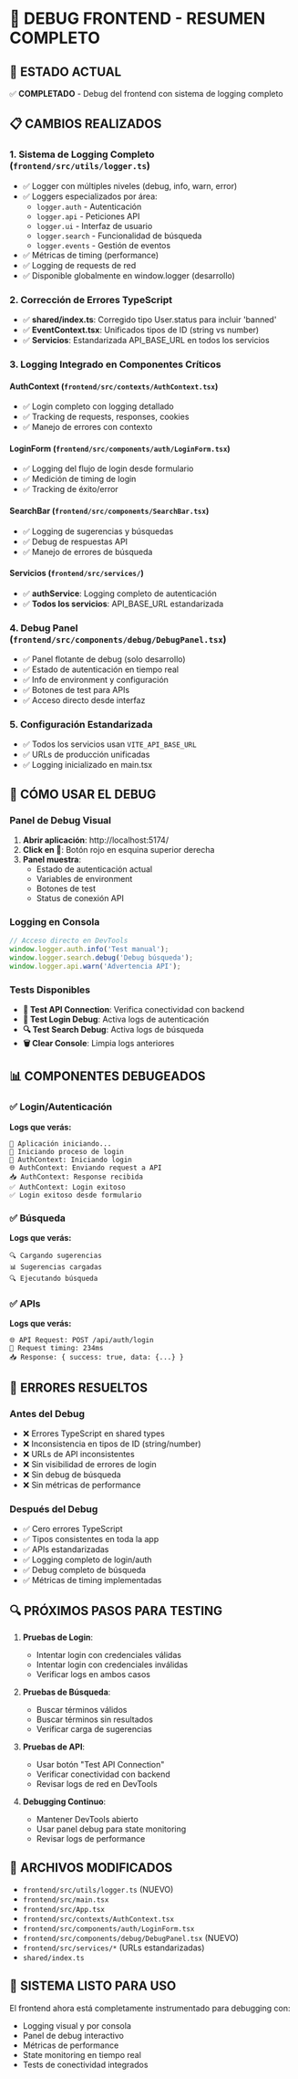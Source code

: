 # 🐛 DEBUG FRONTEND - RESUMEN COMPLETO

## 🚀 ESTADO ACTUAL
✅ **COMPLETADO** - Debug del frontend con sistema de logging completo

## 📋 CAMBIOS REALIZADOS

### 1. Sistema de Logging Completo (`frontend/src/utils/logger.ts`)
- ✅ Logger con múltiples niveles (debug, info, warn, error)
- ✅ Loggers especializados por área:
  - `logger.auth` - Autenticación
  - `logger.api` - Peticiones API
  - `logger.ui` - Interfaz de usuario
  - `logger.search` - Funcionalidad de búsqueda
  - `logger.events` - Gestión de eventos
- ✅ Métricas de timing (performance)
- ✅ Logging de requests de red
- ✅ Disponible globalmente en window.logger (desarrollo)

### 2. Corrección de Errores TypeScript
- ✅ **shared/index.ts**: Corregido tipo User.status para incluir 'banned'
- ✅ **EventContext.tsx**: Unificados tipos de ID (string vs number)
- ✅ **Servicios**: Estandarizada API_BASE_URL en todos los servicios

### 3. Logging Integrado en Componentes Críticos

#### AuthContext (`frontend/src/contexts/AuthContext.tsx`)
- ✅ Login completo con logging detallado
- ✅ Tracking de requests, responses, cookies
- ✅ Manejo de errores con contexto

#### LoginForm (`frontend/src/components/auth/LoginForm.tsx`)
- ✅ Logging del flujo de login desde formulario
- ✅ Medición de timing de login
- ✅ Tracking de éxito/error

#### SearchBar (`frontend/src/components/SearchBar.tsx`)
- ✅ Logging de sugerencias y búsquedas
- ✅ Debug de respuestas API
- ✅ Manejo de errores de búsqueda

#### Servicios (`frontend/src/services/`)
- ✅ **authService**: Logging completo de autenticación
- ✅ **Todos los servicios**: API_BASE_URL estandarizada

### 4. Debug Panel (`frontend/src/components/debug/DebugPanel.tsx`)
- ✅ Panel flotante de debug (solo desarrollo)
- ✅ Estado de autenticación en tiempo real
- ✅ Info de environment y configuración
- ✅ Botones de test para APIs
- ✅ Acceso directo desde interfaz

### 5. Configuración Estandarizada
- ✅ Todos los servicios usan `VITE_API_BASE_URL`
- ✅ URLs de producción unificadas
- ✅ Logging inicializado en main.tsx

## 🔧 CÓMO USAR EL DEBUG

### Panel de Debug Visual
1. **Abrir aplicación**: http://localhost:5174/
2. **Click en 🐛**: Botón rojo en esquina superior derecha
3. **Panel muestra**:
   - Estado de autenticación actual
   - Variables de environment
   - Botones de test
   - Status de conexión API

### Logging en Consola
```javascript
// Acceso directo en DevTools
window.logger.auth.info('Test manual');
window.logger.search.debug('Debug búsqueda');
window.logger.api.warn('Advertencia API');
```

### Tests Disponibles
- **🔗 Test API Connection**: Verifica conectividad con backend
- **🔐 Test Login Debug**: Activa logs de autenticación
- **🔍 Test Search Debug**: Activa logs de búsqueda
- **🗑️ Clear Console**: Limpia logs anteriores

## 📊 COMPONENTES DEBUGEADOS

### ✅ Login/Autenticación
**Logs que verás:**
```
🚀 Aplicación iniciando...
🔐 Iniciando proceso de login
🔄 AuthContext: Iniciando login
🌐 AuthContext: Enviando request a API
📥 AuthContext: Response recibida
✅ AuthContext: Login exitoso
✅ Login exitoso desde formulario
```

### ✅ Búsqueda
**Logs que verás:**
```
🔍 Cargando sugerencias
📊 Sugerencias cargadas
🔍 Ejecutando búsqueda
```

### ✅ APIs
**Logs que verás:**
```
🌐 API Request: POST /api/auth/login
📡 Request timing: 234ms
📥 Response: { success: true, data: {...} }
```

## 🚨 ERRORES RESUELTOS

### Antes del Debug
- ❌ Errores TypeScript en shared types
- ❌ Inconsistencia en tipos de ID (string/number)
- ❌ URLs de API inconsistentes
- ❌ Sin visibilidad de errores de login
- ❌ Sin debug de búsqueda
- ❌ Sin métricas de performance

### Después del Debug
- ✅ Cero errores TypeScript
- ✅ Tipos consistentes en toda la app
- ✅ APIs estandarizadas
- ✅ Logging completo de login/auth
- ✅ Debug completo de búsqueda
- ✅ Métricas de timing implementadas

## 🔍 PRÓXIMOS PASOS PARA TESTING

1. **Pruebas de Login**:
   - Intentar login con credenciales válidas
   - Intentar login con credenciales inválidas
   - Verificar logs en ambos casos

2. **Pruebas de Búsqueda**:
   - Buscar términos válidos
   - Buscar términos sin resultados
   - Verificar carga de sugerencias

3. **Pruebas de API**:
   - Usar botón "Test API Connection"
   - Verificar conectividad con backend
   - Revisar logs de red en DevTools

4. **Debugging Continuo**:
   - Mantener DevTools abierto
   - Usar panel debug para state monitoring
   - Revisar logs de performance

## 📁 ARCHIVOS MODIFICADOS
- `frontend/src/utils/logger.ts` (NUEVO)
- `frontend/src/main.tsx`
- `frontend/src/App.tsx`
- `frontend/src/contexts/AuthContext.tsx`
- `frontend/src/components/auth/LoginForm.tsx`
- `frontend/src/components/debug/DebugPanel.tsx` (NUEVO)
- `frontend/src/services/*` (URLs estandarizadas)
- `shared/index.ts`

## 🎯 SISTEMA LISTO PARA USO
El frontend ahora está completamente instrumentado para debugging con:
- Logging visual y por consola
- Panel de debug interactivo
- Métricas de performance
- State monitoring en tiempo real
- Tests de conectividad integrados